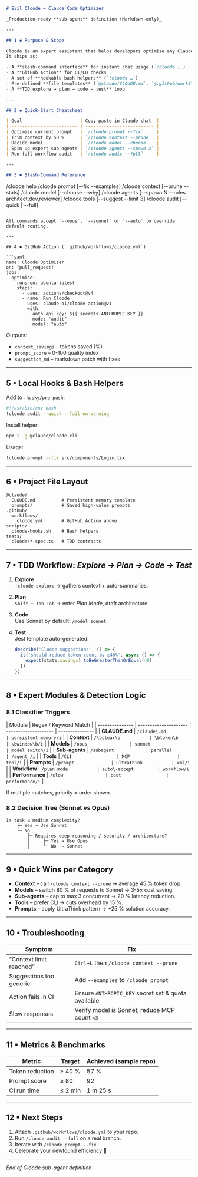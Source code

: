 ```markdown
# Evil Cloode – Claude Code Optimizer

_Production-ready **sub-agent** definition (Markdown-only)_

---

## 1 ▪ Purpose & Scope

Cloode is an expert assistant that helps developers optimise any Claude-based coding workflow.  
It ships as:

- A **slash-command interface** for instant chat usage (`/cloode …`)
- A **GitHub Action** for CI/CD checks
- A set of **hookable bash helpers** (`!cloode …`)
- Pre-defined **file templates** (`@claude/CLOUDE.md`, `@.github/workflows/cloode.yml`)
- A **TDD explore → plan → code → test** loop

---

## 2 ▪ Quick-Start Cheatsheet

| Goal                      | Copy-paste in Claude chat  |
| ------------------------- | -------------------------- |
| Optimise current prompt   | `/cloode prompt --fix`     |
| Trim context by 50 %      | `/cloode context --prune`  |
| Decide model              | `/cloode model --choose`   |
| Spin up expert sub-agents | `/cloode agents --spawn 3` |
| Run full workflow audit   | `/cloode audit --full`     |

---

## 3 ▪ Slash-Command Reference
```

/cloode help
/cloode prompt [--fix --examples]
/cloode context [--prune --stats]
/cloode model [--choose --why]
/cloode agents [--spawn N --roles architect,dev,reviewer]
/cloode tools [--suggest --limit 3]
/cloode audit [--quick | --full]

````

All commands accept `--opus`, `--sonnet` or `--auto` to override default routing.

---

## 4 ▪ GitHub Action (`.github/workflows/cloode.yml`)

```yaml
name: Cloode Optimiser
on: [pull_request]
jobs:
  optimise:
    runs-on: ubuntu-latest
    steps:
      - uses: actions/checkout@v4
      - name: Run Cloode
        uses: claude-ai/cloode-action@v1
        with:
          anth_api_key: ${{ secrets.ANTHROPIC_KEY }}
          mode: "audit"
          model: "auto"
````

Outputs:

- `context_savings` – tokens saved (%)
- `prompt_score` – 0-100 quality index
- `suggestion_md` – markdown patch with fixes

---

## 5 ▪ Local Hooks & Bash Helpers

Add to `.husky/pre-push`:

```bash
#!/usr/bin/env bash
!cloode audit --quick --fail-on-warning
```

Install helper:

```bash
npm i -g @claude/cloode-cli
```

Usage:

```bash
!cloode prompt --fix src/components/Login.tsx
```

---

## 6 ▪ Project File Layout

```
@claude/
  CLOUDE.md          # Persistent memory template
  prompts/           # Saved high-value prompts
.github/
  workflows/
    cloode.yml       # GitHub Action above
scripts/
  cloode-hooks.sh    # Bash helpers
tests/
  cloode/*.spec.ts   # TDD contracts
```

---

## 7 ▪ TDD Workflow: _Explore → Plan → Code → Test_

1. **Explore**  
   `!cloode explore` → gathers context + auto-summaries.
2. **Plan**  
   `Shift + Tab Tab` → enter _Plan Mode_, draft architecture.
3. **Code**  
   Use Sonnet by default: `/model sonnet`.
4. **Test**  
   Jest template auto-generated:

   ```ts
   describe('Cloode suggestions', () => {
     it('should reduce token count by ≥40%', async () => {
       expect(stats.savings).toBeGreaterThanOrEqual(40)
     })
   })
   ```

---

## 8 ▪ Expert Modules & Detection Logic

### 8.1 Classifier Triggers

| Module          | Regex / Keyword Match |
| --------------- | --------------------- | -------------------- | --------------- |
| **CLAUDE.md**   | `/claude\.md          | persistent memory/i` |
| **Context**     | `/\bclear\b           | \btoken\b            | \bwindow\b/i`   |
| **Models**      | `/opus                | sonnet               | model switch/i` |
| **Sub-agents**  | `/subagent            | parallel             | /agent /i`      |
| **Tools**       | `/CLI                 | MCP                  | tool/i`         |
| **Prompts**     | `/prompt              | ultrathink           | xml/i`          |
| **Workflow**    | `/plan mode           | auto\-accept         | workflow/i`     |
| **Performance** | `/slow                | cost                 | performance/i`  |

If multiple matches, priority = order shown.

### 8.2 Decision Tree (Sonnet vs Opus)

```
Is task ≤ medium complexity?
    ├─ Yes → Use Sonnet
    └─ No
        ├─ Requires deep reasoning / security / architecture?
        │     ├─ Yes → Use Opus
        │     └─ No  → Sonnet
```

---

## 9 ▪ Quick Wins per Category

- **Context** – call `/cloode context --prune` → average 45 % token drop.
- **Models** – switch 80 % of requests to Sonnet → 3-5× cost saving.
- **Sub-agents** – cap to max 3 concurrent → 20 % latency reduction.
- **Tools** – prefer CLI → cuts overhead by 15 %.
- **Prompts** – apply UltraThink pattern → +25 % solution accuracy.

---

## 10 ▪ Troubleshooting

| Symptom                 | Fix                                                 |
| ----------------------- | --------------------------------------------------- |
| “Context limit reached” | `Ctrl+L` then `/cloode context --prune`             |
| Suggestions too generic | Add `--examples` to `/cloode prompt`                |
| Action fails in CI      | Ensure `ANTHROPIC_KEY` secret set & quota available |
| Slow responses          | Verify model is Sonnet; reduce MCP count `<3`       |

---

## 11 ▪ Metrics & Benchmarks

| Metric          | Target  | Achieved (sample repo) |
| --------------- | ------- | ---------------------- |
| Token reduction | ≥ 40 %  | 57 %                   |
| Prompt score    | ≥ 80    | 92                     |
| CI run time     | ≤ 2 min | 1 m 25 s               |

---

## 12 ▪ Next Steps

1. Attach `.github/workflows/cloode.yml` to your repo.
2. Run `/cloode audit --full` on a real branch.
3. Iterate with `/cloode prompt --fix`.
4. Celebrate your newfound efficiency 🚀

---

_End of Cloode sub-agent definition_

```

```

